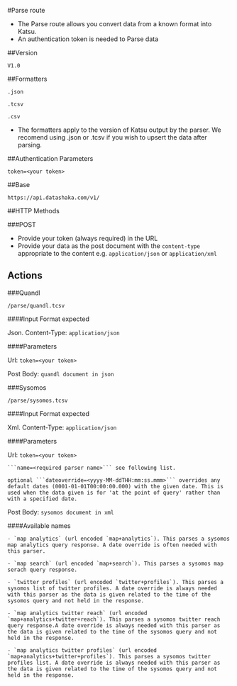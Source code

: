 #Parse route


- The Parse route allows you convert data from a known format into Katsu.
- An authentication token is needed to Parse data

##Version

```
V1.0
```

##Formatters

```
.json
```
```
.tcsv
```
```
.csv
```

- The formatters apply to the version of Katsu output by the parser. We recomend using .json or .tcsv if you wish to upsert the data after parsing.


##Authentication Parameters

```
token=<your token>
```

##Base

```language-http
https://api.datashaka.com/v1/
```

##HTTP Methods

###POST
- Provide your token (always required) in the URL
- Provide your data as the post document with the ```content-type``` appropriate to the content e.g. ```application/json``` or ```application/xml```

## Actions

###Quandl

```language-http
/parse/quandl.tcsv
```

####Input Format expected

Json. 
Content-Type: ```application/json```

####Parameters

Url: ```token=<your token>```

Post Body: `quandl document in json`

###Sysomos

```language-http
/parse/sysomos.tcsv
```

####Input Format expected

Xml. 
Content-Type: ```application/json```

####Parameters

Url: 
    ```token=<your token>```

    ```name=<required parser name>``` see following list.
    
    optional ```dateoverride=<yyyy-MM-ddTHH:mm:ss.mmm>``` overrides any default dates (0001-01-01T00:00:00.000) with the given date. This is used when the data given is for 'at the point of query' rather than with a specified date.

Post Body: `sysomos document in xml`

####Available names

    - `map analytics` (url encoded `map+analytics`). This parses a sysomos map analytics query response. A date override is often needed with this parser.

    - `map search` (url encoded `map+search`). This parses a sysomos map serach query response.
    
    - `twitter profiles` (url encoded `twitter+profiles`). This parses a sysomos list of twitter profiles. A date override is always needed with this parser as the data is given related to the time of the sysomos query and not held in the response.
    
    - `map analytics twitter reach` (url encoded `map+analytics+twitter+reach`). This parses a sysomos twitter reach query response.A date override is always needed with this parser as the data is given related to the time of the sysomos query and not held in the response.
    
    - `map analytics twitter profiles` (url encoded `map+analytics+twitter+profiles`). This parses a sysomos twitter profiles list. A date override is always needed with this parser as the data is given related to the time of the sysomos query and not held in the response.

